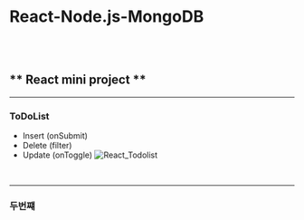 # **React-Node.js-MongoDB**


<br/>
<br/>

## ** React mini project **



-------------------------------------------------------------
### **ToDoList**
- Insert (onSubmit)
- Delete (filter)
- Update (onToggle)
![React_Todolist](https://user-images.githubusercontent.com/87745990/139085144-dd21ed61-a694-444e-8189-db67d96bf02d.gif)





<br/>

-------------------------------------------------------------
### **두번쨰**
